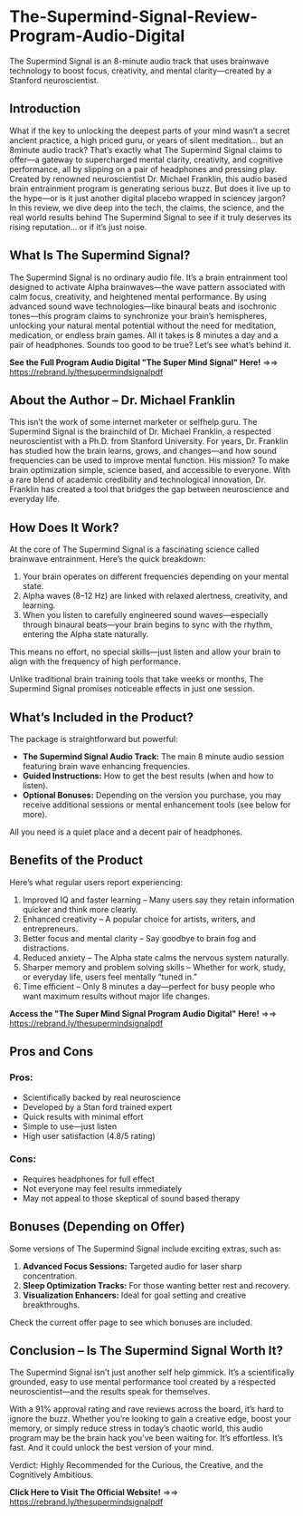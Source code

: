# The-Supermind-Signal-Review-Program-Audio-Digital
The Supermind Signal is an 8-minute audio track that uses brainwave technology to boost focus, creativity, and mental clarity—created by a Stanford  neuroscientist.

## Introduction

What if the key to unlocking the deepest parts of your mind wasn’t a secret ancient practice, a high priced guru, or years of silent meditation… but an 8minute audio track?
That’s exactly what The Supermind Signal claims to offer—a gateway to supercharged mental clarity, creativity, and cognitive performance, all by slipping on a pair of headphones and pressing play.
Created by renowned neuroscientist Dr. Michael Franklin, this audio based brain entrainment program is generating serious buzz. But does it live up to the hype—or is it just another digital placebo wrapped in sciencey jargon?
In this review, we dive deep into the tech, the claims, the science, and the real world results behind The Supermind Signal to see if it truly deserves its rising reputation… or if it’s just noise.

## What Is The Supermind Signal?

The Supermind Signal is no ordinary audio file. It’s a brain entrainment tool designed to activate Alpha brainwaves—the wave pattern associated with calm focus, creativity, and heightened mental performance.
By using advanced sound wave technologies—like binaural beats and isochronic tones—this program claims to synchronize your brain’s hemispheres, unlocking your natural mental potential without the need for meditation, medication, or endless brain games.
All it takes is 8 minutes a day and a pair of headphones. Sounds too good to be true? Let’s see what’s behind it.

**See the Full Program Audio Digital "The Super Mind Signal" Here!** =>=> https://rebrand.ly/thesupermindsignalpdf

## About the Author – Dr. Michael Franklin

This isn’t the work of some internet marketer or selfhelp guru. The Supermind Signal is the brainchild of Dr. Michael Franklin, a respected neuroscientist with a Ph.D. from Stanford University.
For years, Dr. Franklin has studied how the brain learns, grows, and changes—and how sound frequencies can be used to improve mental function. His mission? To make brain optimization simple, science based, and accessible to everyone.
With a rare blend of academic credibility and technological innovation, Dr. Franklin has created a tool that bridges the gap between neuroscience and everyday life.

## How Does It Work?

At the core of The Supermind Signal is a fascinating science called brainwave entrainment. Here’s the quick breakdown:

1. Your brain operates on different frequencies depending on your mental state.
2.  Alpha waves (8–12 Hz) are linked with relaxed alertness, creativity, and learning.
3. When you listen to carefully engineered sound waves—especially through binaural beats—your brain begins to sync with the rhythm, entering the Alpha state naturally.

This means no effort, no special skills—just listen and allow your brain to align with the frequency of high performance.

Unlike traditional brain training tools that take weeks or months, The Supermind Signal promises noticeable effects in just one session.

## What’s Included in the Product?

The package is straightforward but powerful:

-  **The Supermind Signal Audio Track:** The main 8 minute audio session featuring brain wave enhancing frequencies.
-  **Guided Instructions:** How to get the best results (when and how to listen).
-  **Optional Bonuses:** Depending on the version you purchase, you may receive additional sessions or mental enhancement tools (see below for more).

All you need is a quiet place and a decent pair of headphones.

## Benefits of the Product

Here’s what regular users report experiencing:

1.  Improved IQ and faster learning – Many users say they retain information quicker and think more clearly.
2.  Enhanced creativity – A popular choice for artists, writers, and entrepreneurs.
3.  Better focus and mental clarity – Say goodbye to brain fog and distractions.
4.  Reduced anxiety – The Alpha state calms the nervous system naturally.
5.  Sharper memory and problem solving skills – Whether for work, study, or everyday life, users feel mentally “tuned in.”
6. Time efficient – Only 8 minutes a day—perfect for busy people who want maximum results without major life changes.

**Access the "The Super Mind Signal Program Audio Digital" Here!** =>=> https://rebrand.ly/thesupermindsignalpdf

## Pros and Cons

### Pros:
-  Scientifically backed by real neuroscience
-  Developed by a Stan ford trained expert
-  Quick results with minimal effort
-  Simple to use—just listen
-  High user satisfaction (4.8/5 rating)

### Cons:
-  Requires headphones for full effect
-  Not everyone may feel results immediately
-  May not appeal to those skeptical of sound based therapy

## **Bonuses (Depending on Offer)**

Some versions of The Supermind Signal include exciting extras, such as:

1.  **Advanced Focus Sessions:** Targeted audio for laser sharp concentration.
2.  **Sleep Optimization Tracks:** For those wanting better rest and recovery.
3.  **Visualization Enhancers:** Ideal for goal setting and creative breakthroughs.

Check the current offer page to see which bonuses are included.

## **Conclusion – Is The Supermind Signal Worth It?**

The Supermind Signal isn’t just another self help gimmick. It’s a scientifically grounded, easy to use mental performance tool created by a respected neuroscientist—and the results speak for themselves.

With a 91% approval rating and rave reviews across the board, it’s hard to ignore the buzz. Whether you’re looking to gain a creative edge, boost your memory, or simply reduce stress in today’s chaotic world, this audio program may be the brain hack you’ve been waiting for. It’s effortless. It’s fast. And it could unlock the best version of your mind.

Verdict: Highly Recommended for the Curious, the Creative, and the Cognitively Ambitious.

**Click Here to Visit The Official Website!** =>=> https://rebrand.ly/thesupermindsignalpdf
